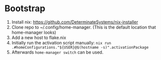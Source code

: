 # Bootstrap
1. Install nix: https://github.com/DeterminateSystems/nix-installer
1. Clone repo to ~/.config/home-manager. (This is the default location that home-manager looks)
1. Add a new host to flake.nix
1. Initially run the activation script manually: `nix run .#homeConfigurations."${USER}@$(hostname -s)".activationPackage`
1. Afterwards `home-manager switch` can be used.

